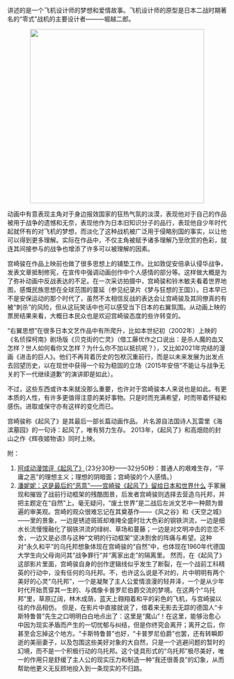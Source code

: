讲述的是一个飞机设计师的梦想和爱情故事。飞机设计师的原型是日本二战时期著名的“零式”战机的主要设计者———堀越二郎。
<div align="center">
<img src="https://img0.baidu.com/it/u=717467784,3541172112&fm=253&fmt=auto&app=120&f=JPEG?w=800&h=5004" style="width:400px"/>
</div>

动画中有意表现主角对于身边报效国家的狂热气氛的淡漠，表现他对于自己的作品被用于战争的遗憾和无奈，表现他作为日本旧知识分子的品行，表现他自少年时代起就怀有的对飞机的梦想，而淡化了这种战机被广泛用于侵略别国的事实，以让他可以得到更多理解。实际在作品中，不仅主角被赋予诸多理解乃至欣赏的色彩，就连其间接参与的战争也增添了许多可以被理解的因素。

宫崎骏在作品上映前也做了很多思想上的铺垫工作。比如敦促安倍承认侵华战争，发表文章抵制修宪，在宣传中强调动画创作中个人感情的部分等。这样做大概是为了弥补动画中反战表达的不足。在一次采访拍摄中，宫崎骏和铃木敏夫看着世界地图，感慨民族思想在全球范围的蔓延（参见纪录片《梦与狂想的王国》）。日本早已不是安保运动的那个时代了，虽然不太相信反战的表达会让宫崎骏及其同僚真的有被“刺杀”的风险，但从这玩笑话中也可以感受当下日本的右翼氛围。从动画上映的票房结果来看，大概日本民众也是欢迎宫崎骏态度的些许转变的。

“右翼思想”在很多日本文艺作品中有所爬升，比如本世纪初（2002年）上映的《名侦探柯南》剧场版《贝克街的亡灵》（借工藤优作之口说出：是杀人魔的血又怎样？世人如何看你又怎样？为什么你不加以抵抗呢？），又比如2021年完结的漫画《进击的巨人》。他们不再背着历史的包袱沉重前行，而是以未来发展为出发点去回望历史，以在现世中获得一个较为稳固的立场（2015年安倍“不能让与战争无关的下一代继续道歉”的演讲即是如此）。

不过，这些东西或许本来就没那么重要，也许对于宫崎骏本人来说也是如此。有更本质的人性，有许多更值得注意的美好事物。只是时而充满希望，时而带着怀疑和感伤。进取或保守亦有这样的变化而已。

宫崎骏称《起风了》是其最后一部长篇动画作品。
片名源自法国诗人瓦雷里《海滨墓园》的一句诗：起风了，唯有努力生存。
2013年，《起风了》和高畑勋的封山之作《辉夜姬物语》同时上映。


附：
1. [阿成动漫馆评《起风了》](https://www.bilibili.com/video/BV1AY411A7CL/?spm_id_from=333.1007.top_right_bar_window_history.content.click&vd_source=ec9948773c063073c92a0916e48d8a92)（23分30秒——32分50秒：普通人的艰难生存，“平庸之恶”的理想主义；理想的阴暗面；宫崎骏的个人感情。）
2. [潘妮妮：这是最后的“恶意”——宫崎骏《起风了》留给日本和世界什么](https://www.guancha.cn/PanNiNi/2014_04_13_221539_s.shtml)
手冢展现和摧毁了战前行动框架的残酷图景，后发者宫崎骏则选择去营造乌托邦，并把主题定在“自然”上。毫无疑问，“废土世界”是二战后左派文艺中一种颇为普遍的审美观。宫崎的观众很难忘记在其奠基作——《风之谷》和《天空之城》——里的景象，一边是锈迹斑斑却难掩全盛时壮大色彩的钢铁洪流，一边是细水长流慢慢融化了钢铁洪流的绿树、草场和蔓藤；一边是对文明冲击的恋恋不舍，一边又是必须与这种“文明的行动框架”坚决割舍的阵痛与希望。这种对“永久和平”的乌托邦想象体现在宫崎骏的“自然”中，也体现在1960年代德国大学生向父母询问其“战争罪行”并“离家出走”的隔离里。
然而，在《起风了》这部影片里面，宫崎骏自身的创作逻辑线似乎发生了断裂，在一个战前工科精英的行动中，没有任何的乌托邦。不，也许这么说是不对的，片中明明有两个美好的心灵“乌托邦”，一个是凝聚了主人公爱情浪漫的轻井泽，一个是从少年时代开始贯穿其一生的、与偶像卡普罗尼伯爵交流的梦境。在这两个“乌托邦”里，草原辽阔，林木成荫，蓝天上翱翔着和平的彩色的飞机，与宫崎骏以往的作品相仿。
但是，在影片中直接就说了，借着来无影去无踪的德国人“卡斯特鲁普”先生之口明明白白地点出了：这里是“魔山”！在这里，能够治愈心中因为现实矛盾而产生的一切忧郁与纠结，但是你终究会离开；离开之后，你甚至会忘掉这个地方。“卡斯特鲁普”也好，“卡普罗尼伯爵”也罢，还有转瞬即逝的美丽妻子，以及包围这些美好对象的大自然，只是一个逃避问题的暂时的幻境，而不是一个积极行动的乌托邦。这个徒具形式的“乌托邦”极尽美好，唯一的作用只是舒缓了主人公的现实压力和制造一种“我还很善良”的幻象，从而帮助他更义无反顾地投入到一条现实的不归路。